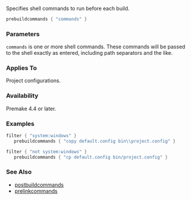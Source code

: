 Specifies shell commands to run before each build.

```lua
prebuildcommands { "commands" }
```

### Parameters ###

`commands` is one or more shell commands. These commands will be passed to the shell exactly as entered, including path separators and the like.

### Applies To ###

Project configurations.

### Availability ###

Premake 4.4 or later.

### Examples ###

```lua
filter { "system:windows" }
   prebuildcommands { "copy default.config bin\\project.config" }

filter { "not system:windows" }
   prebuildcommands { "cp default.config bin/project.config" }
```

### See Also ###

 * [postbuildcommands](postbuildcommands.md)
 * [prelinkcommands](prelinkcommands.md)
